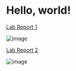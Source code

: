# Hello, world!

[Lab Report 1](https://<C-rrente>.github.io/<your-lab-reports-repo>/lab-report-1-week-0.html)

![image](https://user-images.githubusercontent.com/71531248/192383935-06865eb3-a64a-4e07-8b2e-8133dd565000.png)

[Lab Report 2](https://github.com/C-rrente/cse15l-lab-reports/main/lab-report-2-week3.html)

![image](https://user-images.githubusercontent.com/71531248/198735951-6c899396-b9f6-4851-b154-d49c2ab8678c.png)
